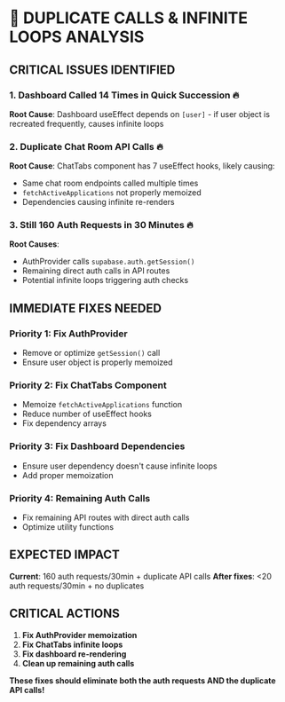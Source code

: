 # 🚨 DUPLICATE CALLS & INFINITE LOOPS ANALYSIS

## **CRITICAL ISSUES IDENTIFIED**

### **1. Dashboard Called 14 Times in Quick Succession** 🔥
**Root Cause**: Dashboard useEffect depends on `[user]` - if user object is recreated frequently, causes infinite loops

### **2. Duplicate Chat Room API Calls** 🔥
**Root Cause**: ChatTabs component has 7 useEffect hooks, likely causing:
- Same chat room endpoints called multiple times
- `fetchActiveApplications` not properly memoized
- Dependencies causing infinite re-renders

### **3. Still 160 Auth Requests in 30 Minutes** 🔥
**Root Causes**:
- AuthProvider calls `supabase.auth.getSession()` 
- Remaining direct auth calls in API routes
- Potential infinite loops triggering auth checks

## **IMMEDIATE FIXES NEEDED**

### **Priority 1: Fix AuthProvider**
- Remove or optimize `getSession()` call
- Ensure user object is properly memoized

### **Priority 2: Fix ChatTabs Component**
- Memoize `fetchActiveApplications` function
- Reduce number of useEffect hooks
- Fix dependency arrays

### **Priority 3: Fix Dashboard Dependencies**
- Ensure user dependency doesn't cause infinite loops
- Add proper memoization

### **Priority 4: Remaining Auth Calls**
- Fix remaining API routes with direct auth calls
- Optimize utility functions

## **EXPECTED IMPACT**

**Current**: 160 auth requests/30min + duplicate API calls
**After fixes**: <20 auth requests/30min + no duplicates

## **CRITICAL ACTIONS**

1. **Fix AuthProvider memoization**
2. **Fix ChatTabs infinite loops** 
3. **Fix dashboard re-rendering**
4. **Clean up remaining auth calls**

**These fixes should eliminate both the auth requests AND the duplicate API calls!**